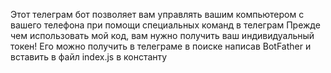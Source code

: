 Этот телеграм бот позволяет вам управлять вашим компьютером с вашего телефона при помощи специальных команд в телеграм
Прежде чем использовать мой код, вам нужно получить ваш индивидуальный токен! Его можно получить в телеграме в поиске написав BotFather и вставить в файл index.js в константу 
